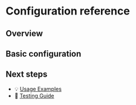 # Configuration reference

## Overview

## Basic configuration

## Next steps

- 💡 [Usage Examples](examples.md)
- 🧪 [Testing Guide](testing.md)

